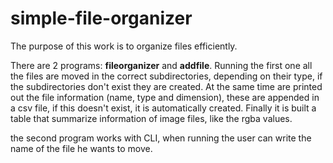 # simple-file-organizer
The purpose of this work is to organize files efficiently.  

There are 2 programs: **fileorganizer** and **addfile**. Running the first one all the files are moved in the correct subdirectories, depending on their type, if the subdirectories don't exist they are created. At the same time are printed out the file information (name, type and dimension), these are appended in a csv file, if this doesn't exist, it is automatically created. Finally it is built a table that summarize information of image files, like the rgba values.  

the second program works with CLI, when running the user can write the name of the file he wants to move.
